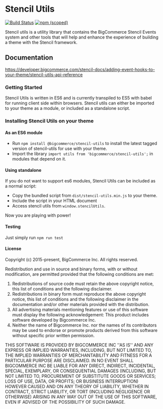 # Stencil Utils

[![Build Status](https://travis-ci.org/bigcommerce/stencil-utils.svg?branch=master)](https://travis-ci.org/bigcommerce/stencil-utils) [![npm (scoped)](https://img.shields.io/npm/v/@bigcommerce/stencil-utils.svg)](https://www.npmjs.com/package/@bigcommerce/stencil-utils)

Stencil utils is a utility library that contains the BigCommerce Stencil Events system and other tools that will help and enhance the
experience of building a theme with the Stencil framework.

## Documentation

https://developer.bigcommerce.com/stencil-docs/adding-event-hooks-to-your-theme/stencil-utils-api-reference

### Getting Started

Stencil Utils is written in ES6 and is currently transpiled to ES5 with babel for running client side within browsers.
Stencil utils can either be imported to your theme as a module, or included as a standalone script.

### Installing Stencil Utils on your theme

#### As an ES6 module

* Run `npm install @bigcommerce/stencil-utils` to install the latest tagged version of stencil-utils for use with your theme.
* Import the library `import utils from 'bigcommerce/stencil-utils';` in modules that depend on it.

#### Using standalone

If you do not want to support es6 modules, Stencil Utils can be included as a normal script:

* Copy the bundled script from `dist/stencil-utils.min.js` to your theme.
* Include the script in your HTML document
* Access stencil utils from `window.stencilUtils`.

Now you are playing with power!

#### Testing

Just simply run `npm run test`

#### License

Copyright (c) 2015-present, BigCommerce Inc.
All rights reserved.

Redistribution and use in source and binary forms, with or without
modification, are permitted provided that the following conditions are met:

1. Redistributions of source code must retain the above copyright
   notice, this list of conditions and the following disclaimer.
2. Redistributions in binary form must reproduce the above copyright
   notice, this list of conditions and the following disclaimer in the
   documentation and/or other materials provided with the distribution.
3. All advertising materials mentioning features or use of this software
   must display the following acknowledgement:
   This product includes software developed by Bigcommerce Inc.
4. Neither the name of Bigcommerce Inc. nor the
   names of its contributors may be used to endorse or promote products
   derived from this software without specific prior written permission.

THIS SOFTWARE IS PROVIDED BY BIGCOMMERCE INC ''AS IS'' AND ANY
EXPRESS OR IMPLIED WARRANTIES, INCLUDING, BUT NOT LIMITED TO, THE IMPLIED
WARRANTIES OF MERCHANTABILITY AND FITNESS FOR A PARTICULAR PURPOSE ARE
DISCLAIMED. IN NO EVENT SHALL BIGCOMMERCE INC BE LIABLE FOR ANY
DIRECT, INDIRECT, INCIDENTAL, SPECIAL, EXEMPLARY, OR CONSEQUENTIAL DAMAGES
(INCLUDING, BUT NOT LIMITED TO, PROCUREMENT OF SUBSTITUTE GOODS OR SERVICES;
LOSS OF USE, DATA, OR PROFITS; OR BUSINESS INTERRUPTION) HOWEVER CAUSED AND
ON ANY THEORY OF LIABILITY, WHETHER IN CONTRACT, STRICT LIABILITY, OR TORT
(INCLUDING NEGLIGENCE OR OTHERWISE) ARISING IN ANY WAY OUT OF THE USE OF THIS
SOFTWARE, EVEN IF ADVISED OF THE POSSIBILITY OF SUCH DAMAGE.

